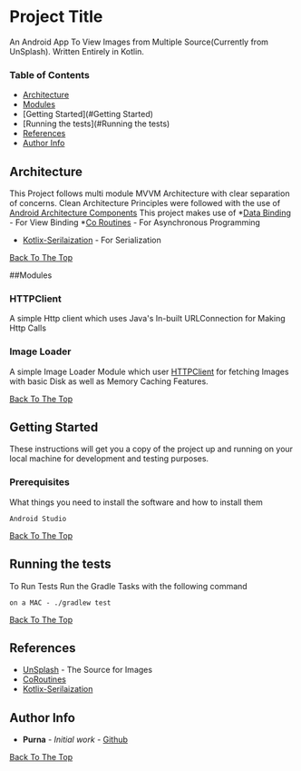 # Project Title

An Android App To View Images from Multiple Source(Currently from UnSplash). Written Entirely in Kotlin.

### Table of Contents

- [Architecture](#Architecture)
- [Modules](#Modules)
- [Getting Started](#Getting Started)
- [Running the tests](#Running the tests)
- [References](#reference)
- [Author Info](#author-info)

## Architecture

This Project follows multi module MVVM Architecture with clear separation of concerns. Clean Architecture Principles were followed with the use of [Android Architecture Components](https://developer.android.com/topic/libraries/architecture)
This project makes use of
*[Data Binding](https://developer.android.com/topic/libraries/data-binding) - For View Binding
*[Co Routines](https://kotlinlang.org/docs/reference/coroutines-overview.html) - For Asynchronous Programming
* [Kotlix-Serilaization](https://github.com/Kotlin/kotlinx.serialization) - For Serialization

[Back To The Top](#read-me-template)

##Modules

### HTTPClient
A simple Http client which uses Java's In-built URLConnection for Making Http Calls

### Image Loader
A simple Image Loader Module which user [HTTPClient](#HTTPClient) for fetching Images with basic Disk as well as Memory Caching Features.

[Back To The Top](#read-me-template)

## Getting Started

These instructions will get you a copy of the project up and running on your local machine for development and testing purposes.

### Prerequisites

What things you need to install the software and how to install them

```
Android Studio
```

[Back To The Top](#read-me-template)

## Running the tests

To Run Tests Run the Gradle Tasks with the following command

```
on a MAC - ./gradlew test
```
[Back To The Top](#read-me-template)

## References

* [UnSplash](https://unsplash.com/developers) - The Source for Images
* [CoRoutines](https://github.com/Kotlin/kotlinx.coroutines)
* [Kotlix-Serilaization](https://github.com/Kotlin/kotlinx.serialization)


## Author Info

* **Purna** - *Initial work* - [Github](https://github.com/purnaPrasanth)

[Back To The Top](#read-me-template)
